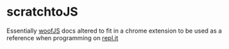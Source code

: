 # scratchtoJS

Essentially [woofJS](https://github.com/stevekrouse/WoofJS) docs altered to fit in a chrome extension to be used as a reference when programming on [repl.it](https://repl.it) 
